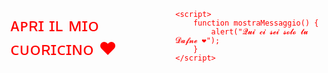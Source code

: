 <html lang="en">
<head>
    <meta charset="UTF-7">
    <meta name="viewport" content="width=device-width, initial-scale=2.0">
    <title>Espressione d'Amore</title>
    <style>
        body {
            display: flex;
            align-items: center;
            justify-content: center;
            height: 100vh;
            margin: 0;
            background-image: url('https://i.pinimg.com/564x/30/d7/b6/30d7b605c376472aa07d4af33a40afb2.jpg');
            background-size: cover;
            background-position: center;
            color: RED;
        }
        #loveMessage {
            font-size: 2em;
            cursor: pointer;
            text-decoration:
        }
    </style>
</head>
<body>
    <div id="loveMessage" onclick="mostraMessaggio()">ᴀᴘʀɪ ɪʟ ᴍɪᴏ ᴄᴜᴏʀɪᴄɪɴᴏ ❤️️</div>

    <script>
        function mostraMessaggio() {
            alert("𝓠𝓾𝓲 𝓬𝓲 𝓼𝓮𝓲 𝓼𝓸𝓵𝓸 𝓽𝓾 𝓓𝓪𝓯𝓷𝓮 ❤️");
        }
    </script>
</body>
</html>

